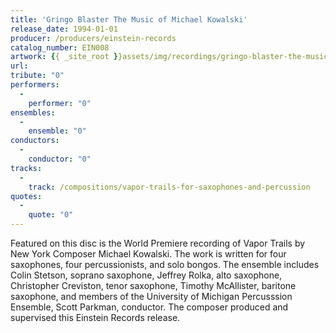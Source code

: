 ```yaml
---
title: 'Gringo Blaster The Music of Michael Kowalski'
release_date: 1994-01-01
producer: /producers/einstein-records
catalog_number: EIN008
artwork: {{ _site_root }}assets/img/recordings/gringo-blaster-the-music-of-michael-kowalski.jpg
url: 
tribute: "0"
performers: 
  -
    performer: "0"
ensembles: 
  -
    ensemble: "0"
conductors: 
  -
    conductor: "0"
tracks: 
  -
    track: /compositions/vapor-trails-for-saxophones-and-percussion
quotes: 
  -
    quote: "0"
---
```

Featured on this disc is the World Premiere recording of Vapor Trails by New York Composer Michael Kowalski. The work is written for four saxophones, four percussionists, and solo bongos. The ensemble includes Colin Stetson, soprano saxophone, Jeffrey Rolka, alto saxophone, Christopher Creviston, tenor saxophone, Timothy McAllister, baritone saxophone, and members of the University of Michigan Percusssion Ensemble, Scott Parkman, conductor. The composer produced and supervised this Einstein Records release.